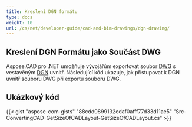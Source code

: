 ```yaml
---
title: Kreslení DGN formátu
type: docs
weight: 10
url: /cs/net/developer-guide/cad-and-bim-drawings/dgn-drawing/
---
```


## **Kreslení DGN Formátu jako Součást DWG**

Aspose.CAD pro .NET umožňuje vývojářům exportovat soubor [DWG](https://docs.fileformat.com/cad/dwg/) s vestavěným [DGN](https://docs.fileformat.com/cad/dgn/) uvnitř. Následující kód ukazuje, jak přistupovat k DGN uvnitř souboru DWG při exportu souboru DWG.

## Ukázkový kód

{{< gist "aspose-com-gists" "88cdd0899132edaf0afff77d33d11ae5" "Src-ConvertingCAD-GetSizeOfCADLayout-GetSizeOfCADLayout.cs" >}}
